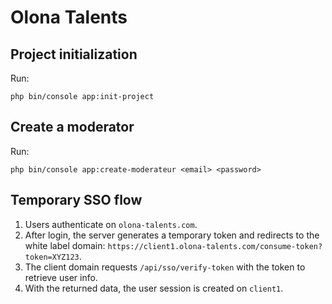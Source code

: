 # Olona Talents

## Project initialization
Run:
```
php bin/console app:init-project
```

## Create a moderator
Run:
```
php bin/console app:create-moderateur <email> <password>
```

## Temporary SSO flow
1. Users authenticate on `olona-talents.com`.
2. After login, the server generates a temporary token and redirects to the white label domain:
   `https://client1.olona-talents.com/consume-token?token=XYZ123`.
3. The client domain requests `/api/sso/verify-token` with the token to retrieve user info.
4. With the returned data, the user session is created on `client1`.
